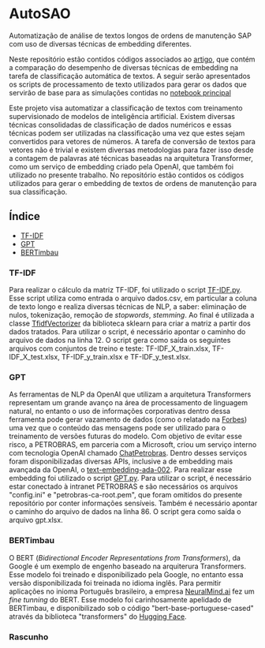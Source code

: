 # AutoSAO
Automatização de análise de textos longos de ordens de manutenção SAP com uso de diversas técnicas de embedding diferentes.

Neste repositório estão contidos códigos associados ao [artigo](https://github.com/ThomasAndarilho/AutoSAO/blob/main/Artigo.pdf), que contém a comparação do desempenho de diversas técnicas de embedding na tarefa de classificação automática de textos.
A seguir serão apresentados os scripts de processamento de texto utilizados para gerar os dados que servirão de base para as simulações contidas no [notebook principal](https://github.com/ThomasAndarilho/AutoSAO/blob/main/main.ipynb)

Este projeto visa automatizar a classificação de textos com treinamento supervisionado de modelos de inteligência artificial. Existem diversas técnicas consolidadas de classificação de dados numéricos e essas técnicas podem ser utilizadas na classificação uma vez que estes sejam convertidos para vetores de números. A tarefa de conversão de textos para vetores não é trivial e existem diversas metodologias para fazer isso desde a contagem de palavras até técnicas baseadas na arquitetura Transformer, como um serviço de embedding criado pela OpenAI, que também foi utilizado no presente trabalho. No repositório estão contidos os códigos utilizados para gerar o embedding de textos de ordens de manutenção para sua classificação.

## Índice

- [TF-IDF](#tf-idf)
- [GPT](#gpt)
- [BERTimbau](#bertimbau)

### TF-IDF

Para realizar o cálculo da matriz TF-IDF, foi utilizado o script [TF-IDF.py](https://github.com/ThomasAndarilho/AutoSAO/blob/main/TF-IDF.py).
Esse script utiliza como entrada o arquivo dados.csv, em particular a coluna de texto longo e realiza diversas técnicas de NLP, a saber: eliminação de nulos, tokenização, remoção de *stopwords*, *stemming*. Ao final é utilizada a classe [TfidfVectorizer](https://scikit-learn.org/stable/modules/generated/sklearn.feature_extraction.text.TfidfVectorizer.html) da biblioteca sklearn para criar a matriz a partir dos dados tratados.
Para utilizar o script, é necessário apontar o caminho do arquivo de dados na linha 12.
O script gera como saída os seguintes arquivos com conjuntos de treino e teste: TF-IDF_X_train.xlsx, TF-IDF_X_test.xlsx, TF-IDF_y_train.xlsx e TF-IDF_y_test.xlsx.

### GPT

As ferramentas de NLP da OpenAI que utilizam a arquitetura Transformers representam um grande avanço na área de processamento de linguagem natural, no entanto o uso de informações corporativas dentro dessa ferramenta pode gerar vazamento de dados (como o relatado na [Forbes](https://www.forbes.com/sites/siladityaray/2023/05/02/samsung-bans-chatgpt-and-other-chatbots-for-employees-after-sensitive-code-leak/?sh=643fc8526078)) uma vez que o conteúdo das mensagens pode ser utilizado para o treinamento de versões futuras do modelo.
Com objetivo de evitar esse risco, a PETROBRAS, em parceria com a Microsoft, criou um serviço interno com tecnologia OpenAI chamado [ChatPetrobras](https://www.linkedin.com/posts/fernando-castelloes-436878107_chatpetrobras-ia-generativa-acess%C3%ADvel-a-activity-7113709745651298304-lWug?trk=public_profile_like_view). Dentro desses serviços foram disponibilizadas diversas APIs, inclusive a de embedding mais avançada da OpenAI, o [text-embedding-ada-002](https://openai.com/blog/new-and-improved-embedding-model).
Para realizar esse embedding foi utilizado o script [GPT.py](https://github.com/ThomasAndarilho/AutoSAO/blob/main/GPT.py).
Para utilizar o script, é necessário estar conectado à intranet PETROBRAS e são necessários os arquivos "config.ini" e "petrobras-ca-root.pem", que foram omitidos do presente repositório por conter informações sensíveis. Também é necessário apontar o caminho do arquivo de dados na linha 86.
O script gera como saída o arquivo gpt.xlsx.

### BERTimbau

O BERT (*Bidirectional Encoder Representations from Transformers*), da Google é um exemplo de engenho baseado na arquiterura Transformers. Esse modelo foi treinado e disponibilizado pela Google, no entanto essa versão disponibilizada foi treinada no idioma inglês. Para permitir aplicações no inioma Português brasileiro, a empresa [NeuralMind.ai](https://neuralmind.ai/bert/) fez um *fine tunning* do BERT. Esse modelo foi carinhosamente apelidado de BERTimbau, e disponibilizado sob o código "bert-base-portuguese-cased" através da biblioteca "transformers" do [Hugging Face](https://huggingface.co/neuralmind/bert-base-portuguese-cased).

### Rascunho
